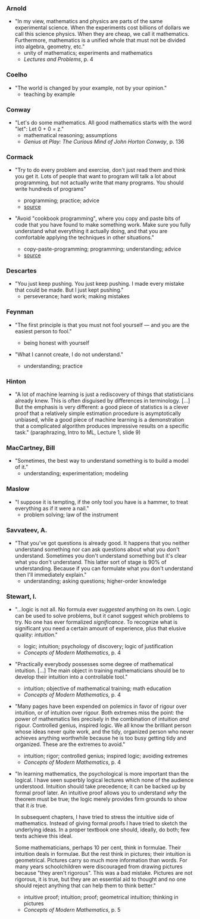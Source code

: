 ### Arnold

- "In my view, mathematics and physics are parts of the same experimental science. When the experiments cost billions of dollars we call this science physics. When they are cheap, we call it mathematics. Furthermore, mathematics is a unified whole that must not be divided into algebra, geometry, etc."
  - unity of mathematics; experiments and mathematics
  - *Lectures and Problems*, p. 4

### Coelho

- "The world is changed by your example, not by your opinion."
  - teaching by example

### Conway

- "Let's do some mathematics. All good mathematics starts with the word "let": Let 0 + 0 = z."
  - mathematical reasoning; assumptions
  - *Genius at Play: The Curious Mind of John Horton Conway*, p. 136

### Cormack

- "Try to do every problem and exercise, don't just read them and think you get it. Lots of people that want to program will talk a lot about programming, but not actually write that many programs. You should write hundreds of programs"
  - programming; practice; advice
  - [source](https://goo.gl/qbHPGd)

- "Avoid "cookbook programming", where you copy and paste bits of code that you have found to make something work. Make sure you fully understand what everything it actually doing, and that you are comfortable applying the techniques in other situations."
  - copy-paste-programming; programming; understanding; advice
  - [source](https://goo.gl/qbHPGd)

### Descartes

- "You just keep pushing. You just keep pushing. I made every mistake that could be made. But I just kept pushing."
  - perseverance; hard work; making mistakes

### Feynman

- "The first principle is that you must not fool yourself — and you are the easiest person to fool."
  - being honest with yourself

- "What I cannot create, I do not understand."
  - understanding; practice

### Hinton

- "A lot of machine learning is just a rediscovery of things that statisticians already knew. This is often disguised by differences in terminology. [...] But the emphasis is very different: a good piece of statistics is a clever proof that a relatively simple estimation procedure is asymptotically unbiased, while a good piece of machine learning is a demonstration that a complicated algorithm produces impressive results on a specific task." (paraphrazing, Intro to ML, Lecture 1, slide 9)

### MacCartney, Bill

- "Sometimes, the best way to understand something is to build a model of it."
  - understanding; experimentation; modeling

### Maslow

- "I suppose it is tempting, if the only tool you have is a hammer, to treat everything as if it were a nail."
  - problem solving; law of the instrument

### Savvateev, A.

- "That you've got questions is already good. It happens that you neither understand something nor can ask questions about what you don't understand. Sometimes you don't understand something but it's clear what you don't understand. This latter sort of stage is 90% of understanding. Because if you can formulate what you don't understand then I'll immediately explain."
  - understanding; asking questions; higher-order knowledge

### Stewart, I.

- "...logic is not all. No formula ever *suggested* anything on its own. Logic can be used to solve problems, but it canot suggest which problems to try. No one has ever formalized *significance*. To recognize what is significant you need a certain amount of experience, plus that elusive quality: *intuition*."
  - logic; intuition; psychology of discovery; logic of justification
  - *Concepts of Modern Mathematics*, p. 4

- "Practically everybody possesses some degree of mathematical intuition. [...] The main object in training mathematicians should be to develop their intuition into a controllable tool."
  - intuition; objective of mathematical training; math education
  - *Concepts of Modern Mathematics*, p. 4

- "Many pages have been expended on polemics in favor of rigour over intuition, or of intuition over rigour. Both extremes miss the point: the power of mathematics lies precisely in the combination of intuition *and* rigour. Controlled genius, inspired logic. We all know the brilliant person whose ideas never quite work, and the tidy, organized person who never achieves anything worthwhile because he is too busy getting tidy and organized. These are the extremes to avoid."
  - intuition; rigor; controlled genius; inspired logic; avoiding extremes
  - *Concepts of Modern Mathematics*, p. 4

- "In learning mathematics, the psychological is more important than the logical. I have seen superbly logical lectures which none of the audience understood. Intuition should take precedence; it can be backed up by formal proof later. An intuitive proof allows you to understand *why* the theorem must be true; the logic merely provides firm grounds to show that it *is* true. 

    In subsequent chapters, I have tried to stress the intuitive side of mathematics. Instead of giving formal proofs I have tried to sketch the underlying ideas.
In a proper textbook one should, ideally, do both; few texts achieve this ideal. 

    Some mathematicians, perhaps 10 per cent, think in formulae. Their intuition deals in formulae. But the rest think in pictures; their intuition is geometrical. Pictures carry so much more information than words. For many years schoolchildren were discouraged from drawing pictures because "they aren't rigorous". This was a bad mistake. Pictures are not rigorous, it is true, but they are an essential aid to thought and no one should reject anything that can help them to think better."
    
    - intuitive proof; intuition; proof; geometrical intuition; thinking in pictures
    - *Concepts of Modern Mathematics*, p. 5
